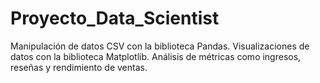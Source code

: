 # Proyecto_Data_Scientist
Manipulación de datos CSV con la biblioteca Pandas.  Visualizaciones de datos con la biblioteca Matplotlib.  Análisis de métricas como ingresos, reseñas y rendimiento de ventas.
